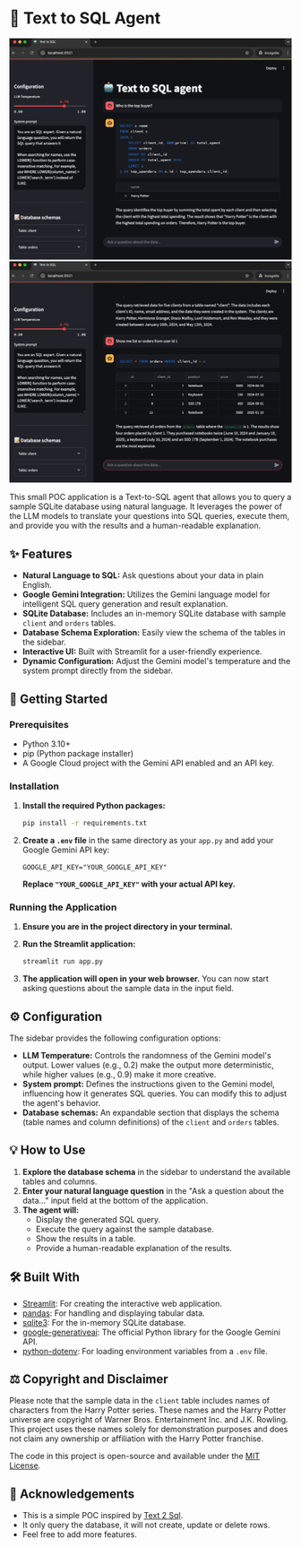 # 🤖 Text to SQL Agent

![image](./images/screen1.png)
![image](./images/screen2.png)



This small POC application is a Text-to-SQL agent that allows you to query a sample SQLite database using natural language. It leverages the power of the LLM models to translate your questions into SQL queries, execute them, and provide you with the results and a human-readable explanation.

## ✨ Features

- **Natural Language to SQL:** Ask questions about your data in plain English.
- **Google Gemini Integration:** Utilizes the Gemini language model for intelligent SQL query generation and result explanation.
- **SQLite Database:** Includes an in-memory SQLite database with sample `client` and `orders` tables.
- **Database Schema Exploration:** Easily view the schema of the tables in the sidebar.
- **Interactive UI:** Built with Streamlit for a user-friendly experience.
- **Dynamic Configuration:** Adjust the Gemini model's temperature and the system prompt directly from the sidebar.

## 🚀 Getting Started

### Prerequisites

- Python 3.10+
- pip (Python package installer)
- A Google Cloud project with the Gemini API enabled and an API key.

### Installation

1.  **Install the required Python packages:**

    ```bash
    pip install -r requirements.txt
    ```

2.  **Create a `.env` file** in the same directory as your `app.py` and add your Google Gemini API key:

    ```
    GOOGLE_API_KEY="YOUR_GOOGLE_API_KEY"
    ```

    **Replace `"YOUR_GOOGLE_API_KEY"` with your actual API key.**

### Running the Application

1.  **Ensure you are in the project directory in your terminal.**
2.  **Run the Streamlit application:**

    ```bash
    streamlit run app.py
    ```

3.  **The application will open in your web browser.** You can now start asking questions about the sample data in the input field.

## ⚙️ Configuration

The sidebar provides the following configuration options:

- **LLM Temperature:** Controls the randomness of the Gemini model's output. Lower values (e.g., 0.2) make the output more deterministic, while higher values (e.g., 0.9) make it more creative.
- **System prompt:** Defines the instructions given to the Gemini model, influencing how it generates SQL queries. You can modify this to adjust the agent's behavior.
- **Database schemas:** An expandable section that displays the schema (table names and column definitions) of the `client` and `orders` tables.

## 💡 How to Use

1.  **Explore the database schema** in the sidebar to understand the available tables and columns.
2.  **Enter your natural language question** in the "Ask a question about the data..." input field at the bottom of the application.
3.  **The agent will:**
    - Display the generated SQL query.
    - Execute the query against the sample database.
    - Show the results in a table.
    - Provide a human-readable explanation of the results.

## 🛠️ Built With

- [Streamlit](https://streamlit.io/): For creating the interactive web application.
- [pandas](https://pandas.pydata.org/): For handling and displaying tabular data.
- [sqlite3](https://docs.python.org/3/library/sqlite3.html): For the in-memory SQLite database.
- [google-generativeai](https://ai.google.dev/docs/reference/rest): The official Python library for the Google Gemini API.
- [python-dotenv](https://pypi.org/project/python-dotenv/): For loading environment variables from a `.env` file.

## ⚖️ Copyright and Disclaimer

Please note that the sample data in the `client` table includes names of characters from the Harry Potter series. These names and the Harry Potter universe are copyright of Warner Bros. Entertainment Inc. and J.K. Rowling. This project uses these names solely for demonstration purposes and does not claim any ownership or affiliation with the Harry Potter franchise.

The code in this project is open-source and available under the [MIT License](LICENSE).

## 🙏 Acknowledgements

- This is a simple POC inspired by [Text 2 Sql](https://www.text2sql.ai/).
- It only query the database, it will not create, update or delete rows.
- Feel free to add more features.